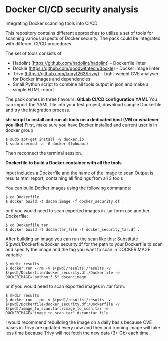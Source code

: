 # Docker CI/CD security analysis
Integrating Docker scanning tools into CI/CD

This repository contains different approaches to utilize a set of tools for scanning various aspects of Docker security.
The pack could be integrated with different CI/CD procedures.

The set of tools consists of 
* Hadolint (https://github.com/hadolint/hadolint) - Dockerfile linter
* Dockle (https://github.com/goodwithtech/dockle) - Docker image linter
* Trivy (https://github.com/knqyf263/trivy/) - Light-weight CVE analyser for Docker images and dependencies
* Small Python script to combine all tools output in json and make a simple HTML report

The pack comes in three flavours:
**GitLab CI/CD configuration YAML**
You can import the YAML file into your test project, download sample Dockerfile and try the integration process.

**sh-script to install and run all tools on a dedicated host (VM or whatever you like)**
First, make sure you have Docker installed and current user is in docker group
```
$ sudo apt-get install -y docker.io
$ sudo usermod -a -G docker $(whoami)
```
  Then reconnect the terminal session.

**Dockerfile to build a Docker container with all the tools**

  Input includes a Dockerfile and the name of the image to scan
  Output is results.html report, containing all findings from all 3 tools

  You can build Docker images using the following commands:
```
$ cd Dockerfile
$ docker build -t dscan:image -f docker_security.df .
```
  or if you would need to scan exported images in .tar form use another Dockerfile:
```
$ cd Dockerfile_tar
$ docker build -t dscan:tar_file -f docker_security_tar.df .
```

  After building an image you can run the scan like this:
  Substitute $(pwd)/Dockerfile/docker_security.df for the path to your Dockerfile to scan and specify the image and the tag you want to scan in DOCKERIMAGE variable
```
$ mkdir results
$ docker run --rm -v $(pwd)/results:/results -v $(pwd)/Dockerfile/docker_security.df:/Dockerfile -e DOCKERIMAGE="python:3.5" dscan:image
```
  or if you would need to scan exported images in .tar form:
```
$ mkdir results
$ docker run --rm -v $(pwd)/results:/results -v $(pwd)/Dockerfile/docker_security.df:/Dockerfile -v $(pwd)/image_to_scan.tar:/image_to_scan.tar -e DOCKERIMAGE="image_to_scan.tar" dscan:tar_file
```


I would recommend rebuilding the image on a daily basis because CVE bases in Trivy are updated every now and then and running image will take less time because Trivy will not fetch the new data (3+ Gb) each time.

